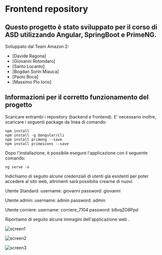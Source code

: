# Frontend repository
## Questo progetto è stato sviluppato per il corso di ASD utilizzando Angular, SpringBoot e PrimeNG.


Sviluppato dal Team Amazon 2:
+ [Davide Ragona]
+ [Giovanni Rotondaro]
+ [Santo Locanto]
+ [Bogdan Sorin Miauca]
+ [Paolo Boca]
+ [Massimo Pio Iorio]


## Informazioni per il corretto funzionamento del progetto
Scaricare entrambi i repository (backend e frontend).
E' necessario inoltre, scaricare i seguenti package da linea di comando:
```
npm install
npm install -g @angular/cli
npm install primeng --save
npm install primeicons --save
```

Dopo l'installazione, è possibile esegure l'applicazione con il seguente comando:
```
ng serve -o
```

Indichiamo di seguito alcune credenziali di utenti già esistenti per poter accedere al sito web, altrimenti sarà possibilie crearne di nuovi.

Utente Standard:
username: giovanni
password: giovanni

Utente admin:
username: admin
password: admin

Utente corriere:
username: corriere_7104
password: b8vqZO8Ppd


Riportiamo di seguito alcune immagini dell'applicazione web .

![screen1](https://i.ibb.co/kMy5YDH/Schermata-2022-01-28-alle-14-48-37.png)

![screen2](https://i.ibb.co/bmjtHH3/Schermata-2022-01-28-alle-14-48-53.png)

![screen3](https://i.ibb.co/4WfdcmV/Schermata-2022-01-28-alle-14-49-28.png)

